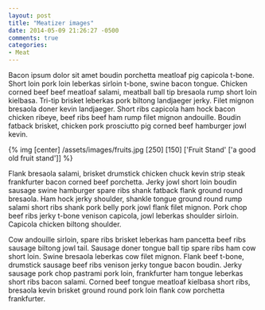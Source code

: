 ```yaml
---
layout: post
title: "Meatizer images"
date: 2014-05-09 21:26:27 -0500
comments: true
categories: 
- Meat
---
```


Bacon ipsum dolor sit amet boudin porchetta meatloaf pig capicola t-bone. Short loin pork loin leberkas sirloin t-bone, swine bacon tongue. Chicken corned beef beef meatloaf salami, meatball ball tip bresaola rump short loin kielbasa. Tri-tip brisket leberkas pork biltong landjaeger jerky. Filet mignon bresaola doner kevin landjaeger. Short ribs capicola ham hock bacon chicken ribeye, beef ribs beef ham rump filet mignon andouille. Boudin fatback brisket, chicken pork prosciutto pig corned beef hamburger jowl kevin.

{% img [center] /assets/images/fruits.jpg [250] [150] ['Fruit Stand' ['a good old fruit stand']] %}

<!-- more -->

Flank bresaola salami, brisket drumstick chicken chuck kevin strip steak frankfurter bacon corned beef porchetta. Jerky jowl short loin boudin sausage swine hamburger spare ribs shank fatback flank ground round bresaola. Ham hock jerky shoulder, shankle tongue ground round rump salami short ribs shank pork belly pork jowl flank filet mignon. Pork chop beef ribs jerky t-bone venison capicola, jowl leberkas shoulder sirloin. Capicola chicken biltong shoulder.

Cow andouille sirloin, spare ribs brisket leberkas ham pancetta beef ribs sausage biltong jowl tail. Sausage doner tongue ball tip spare ribs ham cow short loin. Swine bresaola leberkas cow filet mignon. Flank beef t-bone, drumstick sausage beef ribs venison jerky tongue bacon boudin. Jerky sausage pork chop pastrami pork loin, frankfurter ham tongue leberkas short ribs bacon salami. Corned beef tongue meatloaf kielbasa short ribs, bresaola kevin brisket ground round pork loin flank cow porchetta frankfurter.